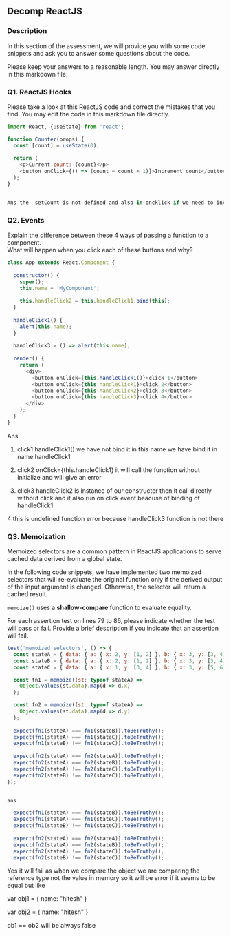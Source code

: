 ## Decomp ReactJS

### Description
In this section of the assessment, we will provide you with some code snippets and ask you to answer some questions about the code. 

Please keep your answers to a reasonable length. You may answer directly in this markdown file.

### Q1. ReactJS Hooks
Please take a look at this ReactJS code and correct the mistakes that you find. You may edit the code in this markdown file directly.
```javascript
import React, {useState} from 'react';

function Counter(props) {
  const [count] = useState(0);
  
  return (
    <p>Current count: {count}</p>
    <button onClick={() => (count = count + 1)}>Increment count</button>
  );
}


Ans the  setCount is not defined and also in oncklick if we need to increment we need to use setCount(count + 1)
```

### Q2. Events
Explain the difference between these 4 ways of passing a function to a component. </br>
What will happen when you click each of these buttons and why?

```javascript
class App extends React.Component {
  
  constructor() {
    super(); 
    this.name = 'MyComponent';
    
    this.handleClick2 = this.handleClick1.bind(this);
  }
  
  handleClick1() {
    alert(this.name);
  }
  
  handleClick3 = () => alert(this.name);
  
  render() {
    return (
      <div>
        <button onClick={this.handleClick1()}>click 1</button>
        <button onClick={this.handleClick1}>click 2</button>
        <button onClick={this.handleClick2}>click 3</button>
        <button onClick={this.handleClick3}>click 4</button>
      </div>
    );
  }
}
```
Ans 
1. click1 handleClick1() we have not bind it in this name we have bind it in name handleClick1

2. click2 onClick={this.handleClick1}  it will call the function without initialize and will give an error 

 3. click3 handleClick2 is instance of our constructer then it call directly without click and it also run on click event beacuse of binding of handleClick1

4 this is undefined function error because handleClick3 function is not there 



### Q3. Memoization
Memoized selectors are a common pattern in ReactJS applications to serve cached data derived from a global state. 

In the following code snippets, we have implemented two memoized selectors that will re-evaluate the original function only if the derived output of the input argument is changed. Otherwise, the selector will return a cached result. 

`memoize()` uses a <strong>shallow-compare</strong> function to evaluate equality.

For each assertion test on lines 79 to 86, please indicate whether the test will pass or fail. Provide a brief description if you indicate that an assertion will fail.

```javascript
test('memoized selectors', () => {
  const stateA = { data: { a: { x: 2, y: [1, 2] }, b: { x: 3, y: [3, 4] } } };
  const stateB = { data: { a: { x: 2, y: [1, 2] }, b: { x: 3, y: [3, 4] } } };
  const stateC = { data: { a: { x: 1, y: [3, 4] }, b: { x: 3, y: [5, 6] } } };

  const fn1 = memoize((st: typeof stateA) =>
    Object.values(st.data).map(d => d.x)
  );

  const fn2 = memoize((st: typeof stateA) =>
    Object.values(st.data).map(d => d.y)
  );
  
  expect(fn1(stateA) === fn1(stateB)).toBeTruthy();
  expect(fn1(stateA) === fn1(stateC)).toBeTruthy();
  expect(fn1(stateB) !== fn1(stateC)).toBeTruthy();
  
  expect(fn2(stateA) === fn2(stateA)).toBeTruthy();
  expect(fn2(stateA) === fn2(stateB)).toBeTruthy();
  expect(fn2(stateA) !== fn2(stateC)).toBeTruthy();
  expect(fn2(stateB) !== fn2(stateC)).toBeTruthy();
});


ans

  expect(fn1(stateA) === fn1(stateB)).toBeTruthy();
  expect(fn1(stateA) === fn1(stateC)).toBeTruthy();
  expect(fn1(stateB) !== fn1(stateC)).toBeTruthy();
  
  expect(fn2(stateA) === fn2(stateA)).toBeTruthy();
  expect(fn2(stateA) === fn2(stateB)).toBeTruthy();
  expect(fn2(stateA) !== fn2(stateC)).toBeTruthy();
  expect(fn2(stateB) !== fn2(stateC)).toBeTruthy();
```

Yes it will fail as when we compare the object we are comparing the reference type not the value in memory so it will be error if it seems to be equal but like 

 var obj1 = {
  name:  "hitesh"
}

 var obj2 = {
  name:  "hitesh"
}

ob1 == ob2 will be always false

